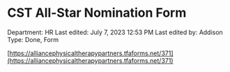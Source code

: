 # CST All-Star Nomination Form

Department: HR
Last edited: July 7, 2023 12:53 PM
Last edited by: Addison
Type: Done, Form

[https://alliancephysicaltherapypartners.tfaforms.net/371](https://alliancephysicaltherapypartners.tfaforms.net/371)